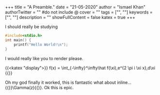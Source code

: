 +++
title = "A Preamble."
date = "21-05-2020"
author = "Ismael Khan"
authorTwitter = "" #do not include @
cover = ""
tags = ["", ""]
keywords = ["", ""]
description = ""
showFullContent = false
katex = true
+++


I should really be studying

```c
#include<stdio.h>
int main() {
    printf("Hello World!\n");
}
```
I would really like you to render please. 

{{<katex "display">}}
f(x) = \int_{-\infty}^\infty\hat f(\xi)\,e^{2 \pi i \xi x}\,d\xi
{{</katex >}}

Oh my god finally it worked, this is fantastic what about inline... {{<katex>}}\Gamma(z){{</katex>}}. Ok this is epic.
 
